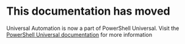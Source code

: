 # This documentation has moved

Universal Automation is now a part of PowerShell Universal. Visit the [PowerShell Universal documentation](https://docs.ironmansoftware.com) for more information


